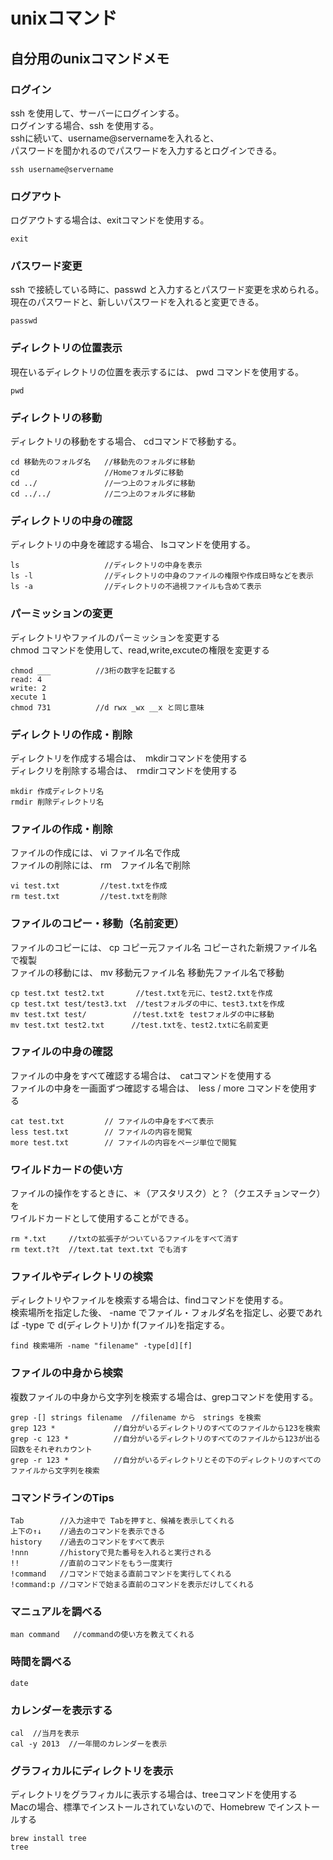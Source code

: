 # unixコマンド

## 自分用のunixコマンドメモ


### ログイン
ssh を使用して、サーバーにログインする。  
ログインする場合、ssh を使用する。  
sshに続いて、username@servernameを入れると、  
パスワードを聞かれるのでパスワードを入力するとログインできる。

    ssh username@servername


### ログアウト
ログアウトする場合は、exitコマンドを使用する。

    exit


### パスワード変更
ssh で接続している時に、passwd と入力するとパスワード変更を求められる。  
現在のパスワードと、新しいパスワードを入れると変更できる。

    passwd


### ディレクトリの位置表示
現在いるディレクトリの位置を表示するには、 pwd コマンドを使用する。

    pwd


### ディレクトリの移動
ディレクトリの移動をする場合、 cdコマンドで移動する。

    cd 移動先のフォルダ名   //移動先のフォルダに移動
    cd                   //Homeフォルダに移動
    cd ../               //一つ上のフォルダに移動
    cd ../../            //二つ上のフォルダに移動


### ディレクトリの中身の確認
ディレクトリの中身を確認する場合、 lsコマンドを使用する。

    ls                   //ディレクトリの中身を表示
    ls -l                //ディレクトリの中身のファイルの権限や作成日時などを表示
    ls -a                //ディレクトリの不過視ファイルも含めて表示


### パーミッションの変更
ディレクトリやファイルのパーミッションを変更する  
chmod コマンドを使用して、read,write,excuteの権限を変更する

    chmod ___          //3桁の数字を記載する
    read: 4
    write: 2
    xecute 1
    chmod 731          //d rwx _wx __x と同じ意味

### ディレクトリの作成・削除
ディレクトリを作成する場合は、　mkdirコマンドを使用する  
ディレクリを削除する場合は、　rmdirコマンドを使用する

    mkdir 作成ディレクトリ名
    rmdir 削除ディレクトリ名

### ファイルの作成・削除
ファイルの作成には、 vi ファイル名で作成  
ファイルの削除には、 rm　ファイル名で削除

    vi test.txt         //test.txtを作成
    rm test.txt         //test.txtを削除

### ファイルのコピー・移動（名前変更）
ファイルのコピーには、 cp コピー元ファイル名 コピーされた新規ファイル名 で複製  
ファイルの移動には、 mv 移動元ファイル名 移動先ファイル名で移動

    cp test.txt test2.txt       //test.txtを元に、test2.txtを作成
    cp test.txt test/test3.txt  //testフォルダの中に、test3.txtを作成
    mv test.txt test/       　　//test.txtを testフォルダの中に移動
    mv test.txt test2.txt      //test.txtを、test2.txtに名前変更

### ファイルの中身の確認
ファイルの中身をすべて確認する場合は、　catコマンドを使用する  
ファイルの中身を一画面ずつ確認する場合は、　less / more コマンドを使用する

    cat test.txt         // ファイルの中身をすべて表示
    less test.txt        // ファイルの内容を閲覧
    more test.txt        // ファイルの内容をページ単位で閲覧

### ワイルドカードの使い方

ファイルの操作をするときに、＊（アスタリスク）と？（クエスチョンマーク）を  
ワイルドカードとして使用することができる。

    rm *.txt     //txtの拡張子がついているファイルをすべて消す
    rm text.t?t  //text.tat text.txt でも消す

### ファイルやディレクトリの検索

ディレクトリやファイルを検索する場合は、findコマンドを使用する。  
検索場所を指定した後、 -name でファイル・フォルダ名を指定し、必要であれば -type で d(ディレクトリ)か f(ファイル)を指定する。

    find 検索場所 -name "filename" -type[d][f]

### ファイルの中身から検索

複数ファイルの中身から文字列を検索する場合は、grepコマンドを使用する。

    grep -[] strings filename  //filename から　strings を検索
    grep 123 *             //自分がいるディレクトリのすべてのファイルから123を検索
    grep -c 123 *          //自分がいるディレクトリのすべてのファイルから123が出る回数をそれぞれカウント
    grep -r 123 *          //自分がいるディレクトリとその下のディレクトリのすべてのファイルから文字列を検索

### コマンドラインのTips

    Tab        //入力途中で Tabを押すと、候補を表示してくれる
    上下の↑↓    //過去のコマンドを表示できる
    history    //過去のコマンドをすべて表示
    !nnn       //historyで見た番号を入れると実行される
    !!         //直前のコマンドをもう一度実行
    !command   //コマンドで始まる直前コマンドを実行してくれる
    !command:p //コマンドで始まる直前のコマンドを表示だけしてくれる

### マニュアルを調べる

    man command   //commandの使い方を教えてくれる


### 時間を調べる

    date

### カレンダーを表示する

    cal  //当月を表示
    cal -y 2013  //一年間のカレンダーを表示

### グラフィカルにディレクトリを表示

ディレクトリをグラフィカルに表示する場合は、treeコマンドを使用する  
Macの場合、標準でインストールされていないので、Homebrew でインストールする

    brew install tree
    tree







